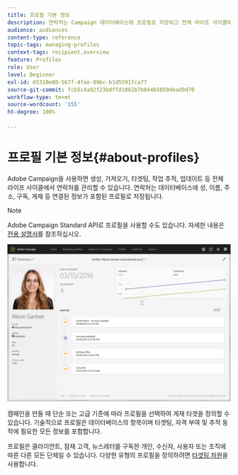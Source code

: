 ```yaml
---
title: 프로필 기본 정보
description: 연락처는 Campaign 데이터베이스에 프로필로 저장되고 전체 라이프 사이클에 업데이트됩니다.
audience: audiences
content-type: reference
topic-tags: managing-profiles
context-tags: recipient,overview
feature: Profiles
role: User
level: Beginner
exl-id: 65310e00-567f-4fae-89bc-b1d5591fca77
source-git-commit: fcb5c4a92f23bdffd1082b7b044b5859dead9d70
workflow-type: tm+mt
source-wordcount: '155'
ht-degree: 100%

---
```


# 프로필 기본 정보{#about-profiles}

Adobe Campaign을 사용하면 생성, 가져오기, 타겟팅, 작업 추적, 업데이트 등 전체 라이프 사이클에서 연락처를 관리할 수 있습니다. 연락처는 데이터베이스에 성, 이름, 주소, 구독, 게재 등 연결된 정보가 포함된 프로필로 저장됩니다.

>[!NOTE]
>
>Adobe Campaign Standard API로 프로필을 사용할 수도 있습니다. 자세한 내용은 [전용 설명서](../../api/using/retrieving-profiles.md)를 참조하십시오.

![](assets/marketing_history.png)

캠페인을 만들 때 단순 또는 고급 기준에 따라 프로필을 선택하여 게재 타겟을 정의할 수 있습니다. 기술적으로 프로필은 데이터베이스의 항목이며 타겟팅, 자격 부여 및 추적 동작에 필요한 모든 정보를 포함합니다.

프로필은 클라이언트, 잠재 고객, 뉴스레터를 구독한 개인, 수신자, 사용자 또는 조직에 따른 다른 모든 단체일 수 있습니다. 다양한 유형의 프로필을 정의하려면 [타겟팅 차원](../../automating/using/query.md#targeting-dimensions-and-resources)을 사용합니다.
